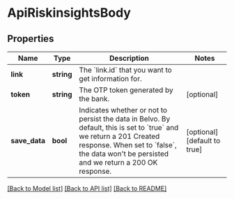 # ApiRiskinsightsBody

## Properties
Name | Type | Description | Notes
------------ | ------------- | ------------- | -------------
**link** | **string** | The &#x60;link.id&#x60; that you want to get information for. | 
**token** | **string** | The OTP token generated by the bank. | [optional] 
**save_data** | **bool** | Indicates whether or not to persist the data in Belvo. By default, this is set to &#x60;true&#x60; and we return a 201 Created response.  When set to &#x60;false&#x60;, the data won&#x27;t be persisted and we return a 200 OK response. | [optional] [default to true]

[[Back to Model list]](../../README.md#documentation-for-models) [[Back to API list]](../../README.md#documentation-for-api-endpoints) [[Back to README]](../../README.md)

